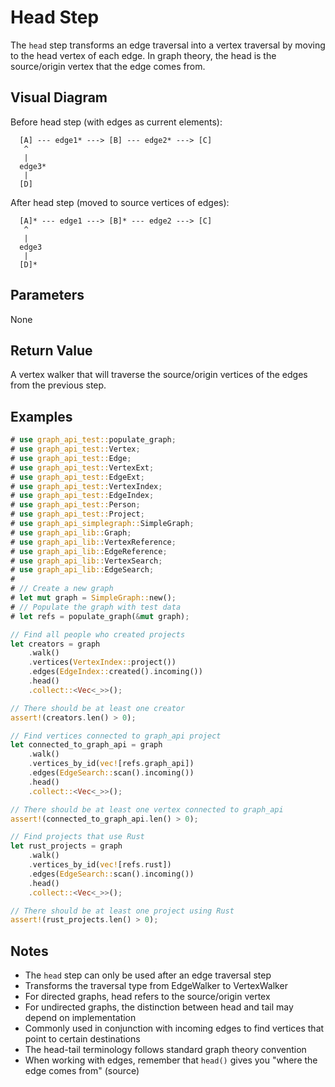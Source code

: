 # Head Step

The `head` step transforms an edge traversal into a vertex traversal by moving to the head vertex of each edge. In graph theory, the head is the source/origin vertex that the edge comes from.

## Visual Diagram

Before head step (with edges as current elements):
```text
  [A] --- edge1* ---> [B] --- edge2* ---> [C]  
   ^                                         
   |                                         
  edge3*                                       
   |                                         
  [D]                                        
```

After head step (moved to source vertices of edges):
```text
  [A]* --- edge1 ---> [B]* --- edge2 ---> [C]  
   ^                                         
   |                                         
  edge3                                       
   |                                         
  [D]*                                        
```

## Parameters

None

## Return Value

A vertex walker that will traverse the source/origin vertices of the edges from the previous step.

## Examples

```rust
# use graph_api_test::populate_graph;
# use graph_api_test::Vertex;
# use graph_api_test::Edge;
# use graph_api_test::VertexExt;
# use graph_api_test::EdgeExt;
# use graph_api_test::VertexIndex;
# use graph_api_test::EdgeIndex;
# use graph_api_test::Person;
# use graph_api_test::Project;
# use graph_api_simplegraph::SimpleGraph;
# use graph_api_lib::Graph;
# use graph_api_lib::VertexReference;
# use graph_api_lib::EdgeReference;
# use graph_api_lib::VertexSearch;
# use graph_api_lib::EdgeSearch;
# 
# // Create a new graph
# let mut graph = SimpleGraph::new();
# // Populate the graph with test data
# let refs = populate_graph(&mut graph);

// Find all people who created projects
let creators = graph
    .walk()
    .vertices(VertexIndex::project())
    .edges(EdgeIndex::created().incoming())
    .head()
    .collect::<Vec<_>>();

// There should be at least one creator
assert!(creators.len() > 0);

// Find vertices connected to graph_api project 
let connected_to_graph_api = graph
    .walk()
    .vertices_by_id(vec![refs.graph_api])
    .edges(EdgeSearch::scan().incoming())
    .head()
    .collect::<Vec<_>>();

// There should be at least one vertex connected to graph_api
assert!(connected_to_graph_api.len() > 0);

// Find projects that use Rust
let rust_projects = graph
    .walk()
    .vertices_by_id(vec![refs.rust])
    .edges(EdgeSearch::scan().incoming())
    .head()
    .collect::<Vec<_>>();

// There should be at least one project using Rust
assert!(rust_projects.len() > 0);
```

## Notes

- The `head` step can only be used after an edge traversal step
- Transforms the traversal type from EdgeWalker to VertexWalker
- For directed graphs, head refers to the source/origin vertex
- For undirected graphs, the distinction between head and tail may depend on implementation
- Commonly used in conjunction with incoming edges to find vertices that point to certain destinations
- The head-tail terminology follows standard graph theory convention
- When working with edges, remember that `head()` gives you "where the edge comes from" (source)